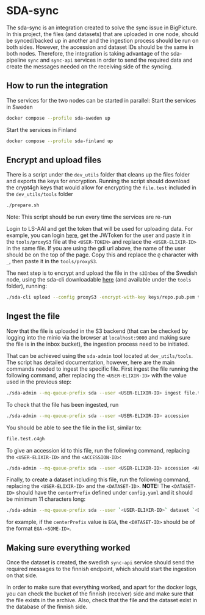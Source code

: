 # SDA-sync

The sda-sync is an integration created to solve the sync issue in BigPicture. In this project, the files (and datasets) that are uploaded in one node, should be synced/backed up in another and the ingestion process should be run on both sides. However, the accession and dataset IDs should be the same in both nodes. Therefore, the integration is taking advantage of the sda-pipeline `sync` and `sync-api` services in order to send the required data and create the messages needed on the receiving side of the syncing.

## How to run the integration

The services for the two nodes can be started in parallel:
Start the services in Sweden
```sh
docker compose --profile sda-sweden up
```

Start the services in Finland
```sh
docker compose --profile sda-finland up
```

## Encrypt and upload files

There is a script under the `dev_utils` folder that cleans up the files folder and exports the keys for encryption. Running the script should download the crypt4gh keys that would allow for encrypting the `file.test` included in the `dev_utils/tools` folder
```sh
./prepare.sh
```
Note: This script should be run every time the services are re-run

Login to LS-AAI and get the token that will be used for uploading data. For example, you can login [here](https://login.gdi.nbis), get the JWToken for the user and paste it in the `tools/proxyS3` file at the `<USER-TOKEN>` and replace the `<USER-ELIXIR-ID>` in the same file. If you are using the gdi url above, the name of the user should be on the top of the page. Copy this and replace the `@` character with `_`, then paste it in the `tools/proxyS3`.

The next step is to encrypt and upload the file in the `s3Inbox` of the Swedish node, using the sda-cli downloadable [here](https://github.com/NBISweden/sda-cli/releases) (and available under the `tools` folder), running:
```sh
./sda-cli upload --config proxyS3 -encrypt-with-key keys/repo.pub.pem tools/file.test
```

## Ingest the file
Now that the file is uploaded in the S3 backend (that can be checked by logging into the minio via the browser at `localhost:9000` and making sure the file is in the inbox bucket), the ingestion process need to be initiated. 

That can be achieved using the `sda-admin` tool located at `dev_utils/tools`. The script has detailed documentation, however, here are the main commands needed to ingest the specific file. First ingest the file running the following command, after replacing the `<USER-ELIXIR-ID>` with the value used in the previous step:
```sh
./sda-admin --mq-queue-prefix sda --user <USER-ELIXIR-ID> ingest file.test.c4gh 

```

To check that the file has been ingested, run
```sh
./sda-admin --mq-queue-prefix sda --user <USER-ELIXIR-ID> accession
```
You should be able to see the file in the list, similar to:
```sh
file.test.c4gh
```
To give an accession id to this file, run the following command, replacing the `<USER-ELIXIR-ID>` and the `<ACCESSION-ID>`:
```sh
./sda-admin --mq-queue-prefix sda --user <USER-ELIXIR-ID> accession <ACCESSION-ID> file.test.c4gh
```

Finally, to create a dataset including this file, run the following command, replacing the `<USER-ELIXIR-ID>` and the `<DATASET-ID>`.
**NOTE:** The `<DATASET-ID>` should have the `centerPrefix` defined under `config.yaml` and it should be minimum 11 characters long:
```sh
./sda-admin --mq-queue-prefix sda --user `<USER-ELIXIR-ID>` dataset `<DATASET-ID>` file.test.c4gh
```
for example, if the `centerPrefix` value is `EGA`, the `<DATASET-ID>` should be of the format `EGA-<SOME-ID>`.


## Making sure everything worked

Once the dataset is created, the swedish `sync-api` service should send the required messages to the finnish endpoint, which should start the ingestion on that side.

In order to make sure that everything worked, and apart for the docker logs, you can check the bucket of the finnish (receiver) side and make sure that the file exists in the archive. Also, check that the file and the dataset exist in the database of the finnish side.
